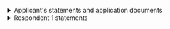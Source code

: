 <p><div class='width-50'>

<details class="govuk-details">       <summary class="govuk-details__summary">Applicant's statements and application documents</summary>       <div class="govuk-details__text"><details class="govuk-details">       <summary class="govuk-details__summary">Application statement</summary>       <div class="govuk-details__text"><details class="govuk-details">       <summary class="govuk-details__summary">document1.docx</summary>       <div class="govuk-details__text"><dl class="govuk-summary-list"><div class="govuk-summary-list__row">     <dt class="govuk-summary-list__key">Uploaded by</dt>     <dd class="govuk-summary-list__value">user@test.com</dd></div><div class="govuk-summary-list__row">     <dt class="govuk-summary-list__key">Date and time uploaded</dt>     <dd class="govuk-summary-list__value">2:22pm, 4 May 2021</dd></div><div class="govuk-summary-list__row">     <dt class="govuk-summary-list__key">Document name</dt>     <dd class="govuk-summary-list__value">supportingDoc1 conf hmcts</dd></div><div class="govuk-summary-list__row">     <dt class="govuk-summary-list__key">Document</dt>     <dd class="govuk-summary-list__value"><a href='https://raw.githubusercontent.com/hmcts/fpl-ccd-configuration/master/resources/test.com'>document1.docx</a></dd></div></dl></div></details></div></details><details class="govuk-details">       <summary class="govuk-details__summary">SWET</summary>       <div class="govuk-details__text"><details class="govuk-details">       <summary class="govuk-details__summary">swet-doc.docx</summary>       <div class="govuk-details__text"><dl class="govuk-summary-list"><div class="govuk-summary-list__row">     <dt class="govuk-summary-list__key">Uploaded by</dt>     <dd class="govuk-summary-list__value">user1@test.com</dd></div><div class="govuk-summary-list__row">     <dt class="govuk-summary-list__key">Date and time uploaded</dt>     <dd class="govuk-summary-list__value">1:15pm, 3 May 2021</dd></div><div class="govuk-summary-list__row">     <dt class="govuk-summary-list__key">Included in SWET</dt>     <dd class="govuk-summary-list__value">SWET update</dd></div><div class="govuk-summary-list__row">     <dt class="govuk-summary-list__key">Document</dt>     <dd class="govuk-summary-list__value"><a href='https://raw.githubusercontent.com/hmcts/fpl-ccd-configuration/master/resources/test.com'>swet-doc.docx</a></dd></div></dl></div></details></div></details></div></details>

<details class="govuk-details">       <summary class="govuk-details__summary">Respondent 1 statements</summary>       <div class="govuk-details__text"><details class="govuk-details">       <summary class="govuk-details__summary">Email with evidence attached</summary>       <div class="govuk-details__text"><dl class="govuk-summary-list"><div class="govuk-summary-list__row">     <dt class="govuk-summary-list__key">Uploaded by</dt>     <dd class="govuk-summary-list__value">HMCTS</dd></div><div class="govuk-summary-list__row">     <dt class="govuk-summary-list__key">Date and time uploaded</dt>     <dd class="govuk-summary-list__value">10:00am, 1 May 2021</dd></div><div class="govuk-summary-list__row">     <dt class="govuk-summary-list__key"><img height='25px' src='https://raw.githubusercontent.com/hmcts/fpl-ccd-configuration/master/resources/confidential.png' title='Confidential'/></dt>     <dd class="govuk-summary-list__value"></dd></div><div class="govuk-summary-list__row">     <dt class="govuk-summary-list__key">Document</dt>     <dd class="govuk-summary-list__value"><a href='https://raw.githubusercontent.com/hmcts/fpl-ccd-configuration/master/resources/test.com'>respondent-document.docx</a></dd></div><div class="govuk-summary-list__row">     <dt class="govuk-summary-list__key">Sent for translation</dt>     <dd class="govuk-summary-list__value"></dd></div><div class="govuk-summary-list__row">     <dt class="govuk-summary-list__key">Translated document</dt>     <dd class="govuk-summary-list__value"><a href='https://raw.githubusercontent.com/hmcts/fpl-ccd-configuration/master/resources/leek-test.com'>respondent-document-Welsh.docx</a></dd></div></dl></div></details></div></details>

</div></p>
